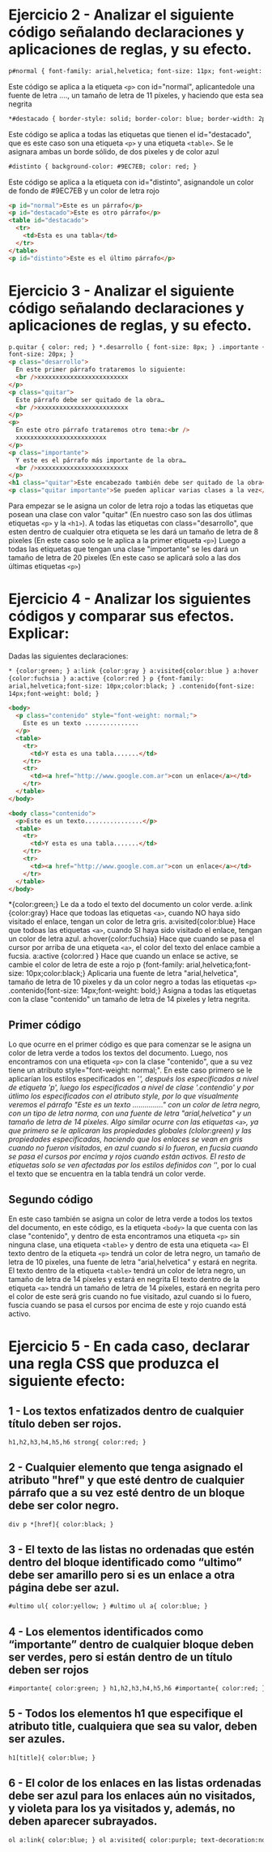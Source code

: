 # Ejercicio 2 - Analizar el siguiente código señalando declaraciones y aplicaciones de reglas, y su efecto.

```html
p#normal { font-family: arial,helvetica; font-size: 11px; font-weight: bold; }
```

Este código se aplica a la etiqueta `<p>` con id="normal", aplicantedole una fuente de letra ...., un tamaño de letra de 11 píxeles, y haciendo que esta sea negrita

```html
*#destacado { border-style: solid; border-color: blue; border-width: 2px; }
```

Este código se aplica a todas las etiquetas que tienen el id="destacado", que es este caso son una etiqueta `<p>` y una etiqueta `<table>`.
Se le asignara ambas un borde sólido, de dos pixeles y de color azul

```html
#distinto { background-color: #9EC7EB; color: red; }
```

Este código se aplica a la etiqueta con id="distinto", asignandole un color de fondo de #9EC7EB y un color de letra rojo

```html
<p id="normal">Este es un párrafo</p>
<p id="destacado">Este es otro párrafo</p>
<table id="destacado">
  <tr>
    <td>Esta es una tabla</td>
  </tr>
</table>
<p id="distinto">Este es el último párrafo</p>
```

# Ejercicio 3 - Analizar el siguiente código señalando declaraciones y aplicaciones de reglas, y su efecto.

```html
p.quitar { color: red; } *.desarrollo { font-size: 8px; } .importante {
font-size: 20px; }
<p class="desarrollo">
  En este primer párrafo trataremos lo siguiente:
  <br />xxxxxxxxxxxxxxxxxxxxxxxxx
</p>
<p class="quitar">
  Este párrafo debe ser quitado de la obra…
  <br />xxxxxxxxxxxxxxxxxxxxxxxxx
</p>
<p>
  En este otro párrafo trataremos otro tema:<br />
  xxxxxxxxxxxxxxxxxxxxxxxxx
</p>
<p class="importante">
  Y este es el párrafo más importante de la obra…
  <br />xxxxxxxxxxxxxxxxxxxxxxxxx
</p>
<h1 class="quitar">Este encabezado también debe ser quitado de la obra</h1>
<p class="quitar importante">Se pueden aplicar varias clases a la vez</p>
```

Para empezar se le asigna un color de letra rojo a todas las etiquetas que posean una clase con valor "quitar" (En nuestro caso son las dos útlimas etiquetas `<p>` y la `<h1>`).
A todas las etiquetas con class="desarrollo", que esten dentro de cualquier otra etiqueta se les dará un tamaño de letra de 8 pixeles (En este caso solo se le aplica a la primer etiqueta `<p>`)
Luego a todas las etiquetas que tengan una clase "importante" se les dará un tamaño de letra de 20 pixeles (En este caso se aplicará solo a las dos últimas etiquetas `<p>`)

# Ejercicio 4 - Analizar los siguientes códigos y comparar sus efectos. Explicar:

Dadas las siguientes declaraciones:

```html
* {color:green; } a:link {color:gray } a:visited{color:blue } a:hover
{color:fuchsia } a:active {color:red } p {font-family:
arial,helvetica;font-size: 10px;color:black; } .contenido{font-size:
14px;font-weight: bold; }
```

```html
<body>
  <p class="contenido" style="font-weight: normal;">
    Este es un texto ...............
  </p>
  <table>
    <tr>
      <td>Y esta es una tabla.......</td>
    </tr>
    <tr>
      <td><a href="http://www.google.com.ar">con un enlace</a></td>
    </tr>
  </table>
</body>
```

```html
<body class="contenido">
  <p>Este es un texto................</p>
  <table>
    <tr>
      <td>Y esta es una tabla.......</td>
    </tr>
    <tr>
      <td><a href="http://www.google.com.ar">con un enlace</a></td>
    </tr>
  </table>
</body>
```

\*{color:green;} Le da a todo el texto del documento un color verde.
a:link {color:gray} Hace que todoas las etiquetas `<a>`, cuando NO haya sido visitado el enlace, tengan un color de letra gris.
a:visited{color:blue} Hace que todoas las etiquetas `<a>`, cuando SI haya sido visitado el enlace, tengan un color de letra azul.
a:hover{color:fuchsia} Hace que cuando se pasa el cursor por arriba de una etiqueta `<a>`, el color del texto del enlace cambie a fucsia.
a:active {color:red } Hace que cuando un enlace se active, se cambie el color de letra de este a rojo
p {font-family: arial,helvetica;font-size: 10px;color:black;} Aplicaria una fuente de letra "arial,helvetica", tamaño de letra de 10 pixeles y da un color negro a todas las etiquetas `<p>`
.contenido{font-size: 14px;font-weight: bold;} Asigna a todas las etiquetas con la clase "contenido" un tamaño de letra de 14 pixeles y letra negrita.

## Primer código

Lo que ocurre en el primer código es que para comenzar se le asigna un color de letra verde a todos los textos del documento.
Luego, nos encontramos con una etiqueta `<p>` con la clase "contenido", que a su vez tiene un atributo style="font-weight: normal;".
En este caso primero se le aplicarían los estilos especificados en '_', después los especificados a nivel de etiqueta 'p', luego los especificados a nivel de clase '.contendio' y por útlimo los especificados con el atributo style, por lo que visualmente veremos el párrafo "Este es un texto ..............." con un color de letra negro, con un tipo de letra norma, con una fuente de letra "arial,helvetica" y un tamaño de letra de 14 pixeles.
Algo similar ocurre con las etiquetas `<a>`, ya que primero se le aplicaran las propiedades globales (clolor:green) y las propiedades especificadas, haciendo que los enlaces se vean en gris cuando no fueron visitados, en azul cuando si lo fueron, en fucsia cuando se pasa el cursos por encima y rojos cuando están activos.
El resto de etiquetas solo se ven afectadas por los estilos definidos con '_', por lo cual el texto que se encuentra en la tabla tendrá un color verde.

## Segundo código

En este caso también se asigna un color de letra verde a todos los textos del documento, en este código, es la etiqueta `<body>` la que cuenta con las clase "contenido", y dentro de esta encontramos una etiqueta `<p>` sin ninguna clase, una etiqueta `<table>` y dentro de esta una etiqueta `<a>`
El texto dentro de la etiqueta `<p>` tendrá un color de letra negro, un tamaño de letra de 10 pixeles, una fuente de letra "arial,helvetica" y estará en negrita.
El texto dentro de la etiqueta `<table>` tendrá un color de letra negro, un tamaño de letra de 14 píxeles y estará en negrita
El texto dentro de la etiqueta `<a>` tendrá un tamaño de letra de 14 píxeles, estará en negrita pero el color de este será gris cuando no fue visitado, azul cuando si lo fuero, fuscia cuando se pasa el cursos por encima de este y rojo cuando está activo.

# Ejercicio 5 - En cada caso, declarar una regla CSS que produzca el siguiente efecto:

## 1 - Los textos enfatizados dentro de cualquier título deben ser rojos.

```html
h1,h2,h3,h4,h5,h6 strong{ color:red; }
```

## 2 - Cualquier elemento que tenga asignado el atributo "href" y que esté dentro de cualquier párrafo que a su vez esté dentro de un bloque debe ser color negro.

```html
div p *[href]{ color:black; }
```

## 3 - El texto de las listas no ordenadas que estén dentro del bloque identificado como “ultimo” debe ser amarillo pero si es un enlace a otra página debe ser azul.

```html
#ultimo ul{ color:yellow; } #ultimo ul a{ color:blue; }
```

## 4 - Los elementos identificados como “importante” dentro de cualquier bloque deben ser verdes, pero si están dentro de un título deben ser rojos

```html
#importante{ color:green; } h1,h2,h3,h4,h5,h6 #importante{ color:red; }
```

## 5 - Todos los elementos h1 que especifique el atributo title, cualquiera que sea su valor, deben ser azules.

```html
h1[title]{ color:blue; }
```

## 6 - El color de los enlaces en las listas ordenadas debe ser azul para los enlaces aún no visitados, y violeta para los ya visitados y, además, no deben aparecer subrayados.

```html
ol a:link{ color:blue; } ol a:visited{ color:purple; text-decoration:none; }
```
